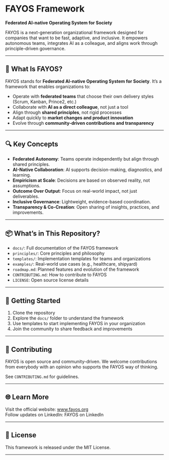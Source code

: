 # FAYOS Framework

**Federated AI-native Operating System for Society**

FAYOS is a next-generation organizational framework designed for companies that want to be fast, adaptive, and inclusive. It empowers autonomous teams, integrates AI as a colleague, and aligns work through principle-driven governance.

---

## 🌟  What Is FAYOS?

FAYOS stands for **Federated AI-native Operating System for Society**. It’s a framework that enables organizations to:

- Operate with **federated teams** that choose their own delivery styles (Scrum, Kanban, Prince2, etc.)
- Collaborate with **AI as a direct colleague**, not just a tool
- Align through **shared principles**, not rigid processes
- Adapt quickly to **market changes and product innovation**
- Evolve through **community-driven contributions and transparency**

---

## 🔍  Key Concepts

- **Federated Autonomy**: Teams operate independently but align through shared principles.
- **AI-Native Collaboration**: AI supports decision-making, diagnostics, and learning.
- **Empiricism at Scale**: Decisions are based on observed reality, not assumptions.
- **Outcome Over Output**: Focus on real-world impact, not just deliverables.
- **Inclusive Governance**: Lightweight, evidence-based coordination.
- **Transparency & Co-Creation**: Open sharing of insights, practices, and improvements.

---

## 📦  What’s in This Repository?

- `docs/`: Full documentation of the FAYOS framework
- `principles/`: Core principles and philosophy
- `templates/`: Implementation templates for teams and organizations
- `examples/`: Real-world use cases (e.g., healthcare, shipyard)
- `roadmap.md`: Planned features and evolution of the framework
- `CONTRIBUTING.md`: How to contribute to FAYOS
- `LICENSE`: Open source license details

---

## 🚀  Getting Started

1. Clone the repository
2. Explore the `docs/` folder to understand the framework
3. Use templates to start implementing FAYOS in your organization
4. Join the community to share feedback and improvements

---

## 🤝  Contributing

FAYOS is open source and community-driven. We welcome contributions from everybody with an opinion who supports the FAYOS way of thinking.

See `CONTRIBUTING.md` for guidelines.

---

## 🌐  Learn More

Visit the official website: www.fayos.org  
Follow updates on LinkedIn: FAYOS on LinkedIn

---

## 📄  License

This framework is released under the MIT License.

---
